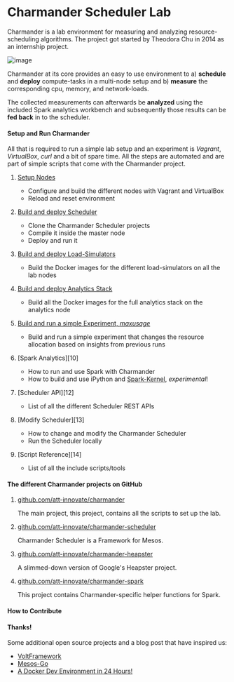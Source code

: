 Charmander Scheduler Lab
==========================

Charmander is a lab environment for measuring and analyzing resource-scheduling algorithms.
The project got started by Theodora Chu in 2014 as an internship project.

![image](https://github.com/att-innovate/charmander/blob/master/docs/assets/CharmanderSchedulerLab.png?raw=true)

Charmander at its core provides an easy to use environment to a) **schedule** and **deploy** compute-tasks in a multi-node setup
and b) **measure** the corresponding cpu, memory, and network-loads.

The collected measurements can afterwards be **analyzed** using the included Spark analytics workbench and subsequently
those results can be **fed back** in to the scheduler.



#### Setup and Run Charmander

All that is required to run a simple lab setup and an experiment is _Vagrant_, _VirtualBox_, _curl_ and a bit of spare time.
All the steps are automated and are part of simple scripts that come with the Charmander project.

1. [Setup Nodes][5]

    - Configure and build the different nodes with Vagrant and VirtualBox
    - Reload and reset environment

2. [Build and deploy Scheduler][6]

    - Clone the Charmander Scheduler projects
    - Compile it inside the master node
    - Deploy and run it

3. [Build and deploy Load-Simulators][7]

    - Build the Docker images for the different load-simulators on all the lab nodes

4. [Build and deploy Analytics Stack][8]

    - Build all the Docker images for the full analytics stack on the analytics node

5. [Build and run a simple Experiment, _maxusage_][9]

    - Build and run a simple experiment that changes the resource allocation based on insights from previous runs

6. [Spark Analytics][10]

    - How to run and use Spark with Charmander
    - How to build and use iPython and [Spark-Kernel][11], _experimental_!

7. [Scheduler API][12]

    - List of all the different Scheduler REST APIs

8. [Modify Scheduler][13]

    - How to change and modify the Charmander Scheduler
    - Run the Scheduler locally

9. [Script Reference][14]

    - List of all the include scripts/tools



#### The different Charmander projects on GitHub


1. [github.com/att-innovate/charmander][1]

    The main project, this project, contains all the scripts to set up the lab.


2. [github.com/att-innovate/charmander-scheduler][2]

    Charmander Scheduler is a Framework for Mesos.


3. [github.com/att-innovate/charmander-heapster][3]

    A slimmed-down version of Google's Heapster project.


4. [github.com/att-innovate/charmander-spark][4]

    This project contains Charmander-specific helper functions for Spark.



#### How to Contribute


#### Thanks!

Some additional open source projects and a blog post that have inspired us:
- [VoltFramework][15]
- [Mesos-Go][16]
- [A Docker Dev Environment in 24 Hours!][17]


[1]: https://github.com/att-innovate/charmander
[2]: https://github.com/att-innovate/charmander-scheduler
[3]: https://github.com/att-innovate/charmander-heapster
[4]: https://github.com/att-innovate/charmander-spark
[5]: https://github.com/att-innovate/charmander/blob/master/docs/SETUPNODES.md
[6]: https://github.com/att-innovate/charmander/blob/master/docs/SETUPSCHEDULER.md
[7]: https://github.com/att-innovate/charmander/blob/master/docs/SETUPSIMULATOR.md
[8]: https://github.com/att-innovate/charmander/blob/master/docs/SETUPANALYTICS.md
[9]: https://github.com/att-innovate/charmander/blob/master/docs/RUNEXPERIMENT.md
[9]: https://github.com/att-innovate/charmander/blob/master/docs/SPARKANALYTICS.md
[11]: https://github.com/ibm-et/spark-kernel
[15]: https://github.com/VoltFramework/volt
[16]: https://github.com/mesos/mesos-go
[17]: http://blog.relateiq.com/a-docker-dev-environment-in-24-hours-part-2-of-2/

